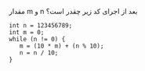 مقدار m و n بعد از اجرای کد زیر چقدر است؟
````
int n = 123456789;
int m = 0;
while (n != 0) {
   m = (10 * m) + (n % 10);
   n = n / 10;
}
````
